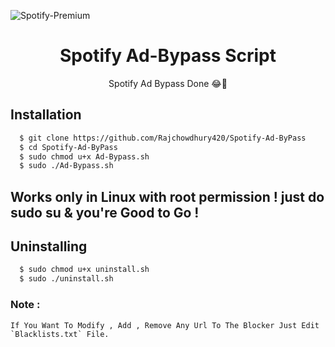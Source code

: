 
![Spotify-Premium](https://excrack.com/wp-content/uploads/2020/05/Spotify-Premium-8.5.57.1164-Cracked-APK-Mod-2020-Latest.png)

<h1 align="center">Spotify Ad-Bypass Script</h1>
<p align="center">Spotify Ad Bypass Done 😂🎉</p>

## Installation

```bash
  $ git clone https://github.com/Rajchowdhury420/Spotify-Ad-ByPass
  $ cd Spotify-Ad-ByPass
  $ sudo chmod u+x Ad-Bypass.sh
  $ sudo ./Ad-Bypass.sh
```


## Works only in Linux with root permission ! just do sudo su & you're Good to Go !


## Uninstalling

```bash
  $ sudo chmod u+x uninstall.sh
  $ sudo ./uninstall.sh
```

### Note :
```
If You Want To Modify , Add , Remove Any Url To The Blocker Just Edit `Blacklists.txt` File.
```
